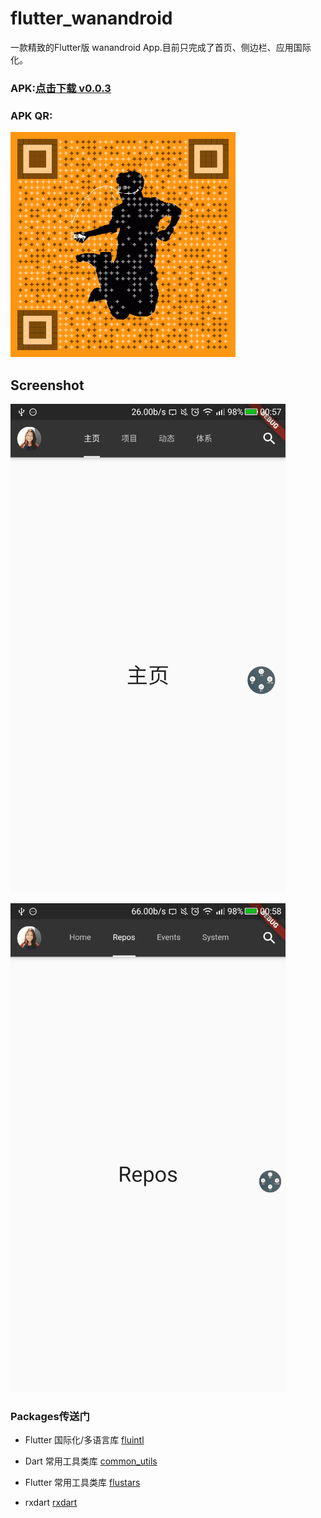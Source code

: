 # flutter_wanandroid

一款精致的Flutter版 wanandroid App.目前只完成了首页、侧边栏、应用国际化。

### APK:[点击下载 v0.0.3](https://raw.githubusercontent.com/Sky24n/LDocuments/master/AppStore/flutter_wanandroid.apk)

### APK QR:
  ![flutter_wanandroid](https://raw.githubusercontent.com/Sky24n/LDocuments/master/AppImgs/flutter_wanandroid/qrcode.png)

## Screenshot
![image](https://github.com/Sky24n/LDocuments/blob/master/AppImgs/flutter_wanandroid/2018-10-12_00_57_58.gif)  

![image](https://github.com/Sky24n/LDocuments/blob/master/AppImgs/flutter_wanandroid/2018-10-12_00_58_49.gif)


### Packages传送门

* Flutter 国际化/多语言库 [fluintl](https://github.com/Sky24n/fluintl) 

* Dart    常用工具类库    [common_utils](https://github.com/Sky24n/common_utils) 

* Flutter 常用工具类库    [flustars](https://github.com/Sky24n/flustars) 

* rxdart                 [rxdart](https://github.com/ReactiveX/rxdart) 



